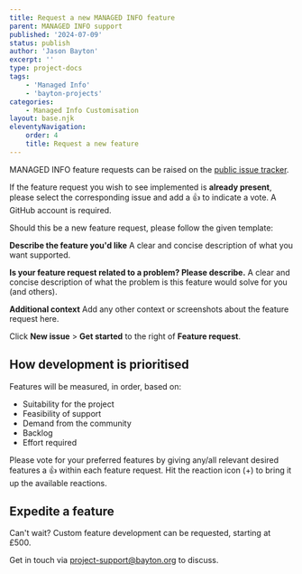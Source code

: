 ```yaml
---
title: Request a new MANAGED INFO feature
parent: MANAGED INFO support
published: '2024-07-09'
status: publish
author: 'Jason Bayton'
excerpt: ''
type: project-docs
tags: 
    - 'Managed Info'
    - 'bayton-projects'
categories: 
    - Managed Info Customisation
layout: base.njk
eleventyNavigation: 
    order: 4
    title: Request a new feature
---
```


MANAGED INFO feature requests can be raised on the [public issue tracker](https://github.com/baytonorg/managed_info_tracker/issues/).

If the feature request you wish to see implemented is **already present**, please select the corresponding issue and add a 👍 to indicate a vote. A GitHub account is required.

Should this be a new feature request, please follow the given template:

**Describe the feature you'd like**
A clear and concise description of what you want supported.

**Is your feature request related to a problem? Please describe.**
A clear and concise description of what the problem is this feature would solve for you (and others). 

**Additional context**
Add any other context or screenshots about the feature request here.

Click **New issue** > **Get started** to the right of **Feature request**.

## How development is prioritised

Features will be measured, in order, based on:

- Suitability for the project
- Feasibility of support
- Demand from the community
- Backlog
- Effort required

Please vote for your preferred features by giving any/all relevant desired features a 👍 within each feature request. Hit the reaction icon (+) to bring it up the available reactions.

## Expedite a feature

Can't wait? Custom feature development can be requested, starting at £500. 

Get in touch via [project-support@bayton.org](mailto:project-support@bayton.org) to discuss.